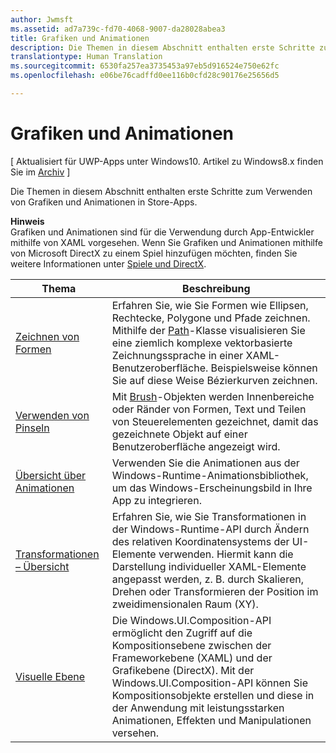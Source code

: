 ```yaml
---
author: Jwmsft
ms.assetid: ad7a739c-fd70-4068-9007-da28028abea3
title: Grafiken und Animationen
description: Die Themen in diesem Abschnitt enthalten erste Schritte zum Verwenden von Grafiken und Animationen in Store-Apps.
translationtype: Human Translation
ms.sourcegitcommit: 6530fa257ea3735453a97eb5d916524e750e62fc
ms.openlocfilehash: e06be76cadffd0ee116b0cfd28c90176e25656d5

---
```

# Grafiken und Animationen

\[ Aktualisiert für UWP-Apps unter Windows10. Artikel zu Windows8.x finden Sie im [Archiv](http://go.microsoft.com/fwlink/p/?linkid=619132) \]

Die Themen in diesem Abschnitt enthalten erste Schritte zum Verwenden von Grafiken und Animationen in Store-Apps.

**Hinweis**  
Grafiken und Animationen sind für die Verwendung durch App-Entwickler mithilfe von XAML vorgesehen. Wenn Sie Grafiken und Animationen mithilfe von Microsoft DirectX zu einem Spiel hinzufügen möchten, finden Sie weitere Informationen unter [Spiele und DirectX](https://msdn.microsoft.com/library/windows/apps/Mt228375).

 

| Thema | Beschreibung |
|-------|-------------|
| [Zeichnen von Formen](drawing-shapes.md) | Erfahren Sie, wie Sie Formen wie Ellipsen, Rechtecke, Polygone und Pfade zeichnen. Mithilfe der [Path](https://msdn.microsoft.com/library/windows/apps/BR243355)-Klasse visualisieren Sie eine ziemlich komplexe vektorbasierte Zeichnungssprache in einer XAML-Benutzeroberfläche. Beispielsweise können Sie auf diese Weise Bézierkurven zeichnen. |
| [Verwenden von Pinseln](using-brushes.md) | Mit [Brush](https://msdn.microsoft.com/library/windows/apps/BR228076)-Objekten werden Innenbereiche oder Ränder von Formen, Text und Teilen von Steuerelementen gezeichnet, damit das gezeichnete Objekt auf einer Benutzeroberfläche angezeigt wird. |
| [Übersicht über Animationen](animations-overview.md) | Verwenden Sie die Animationen aus der Windows-Runtime-Animationsbibliothek, um das Windows-Erscheinungsbild in Ihre App zu integrieren. |
| [Transformationen – Übersicht](transforms-overview.md)  | Erfahren Sie, wie Sie Transformationen in der Windows-Runtime-API durch Ändern des relativen Koordinatensystems der UI-Elemente verwenden. Hiermit kann die Darstellung individueller XAML-Elemente angepasst werden, z. B. durch Skalieren, Drehen oder Transformieren der Position im zweidimensionalen Raum (XY). |
| [Visuelle Ebene](visual-layer.md) | Die Windows.UI.Composition-API ermöglicht den Zugriff auf die Kompositionsebene zwischen der Frameworkebene (XAML) und der Grafikebene (DirectX). Mit der Windows.UI.Composition-API können Sie Kompositionsobjekte erstellen und diese in der Anwendung mit leistungsstarken Animationen, Effekten und Manipulationen versehen. |

 

 

 







<!--HONumber=Aug16_HO5-->


